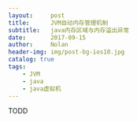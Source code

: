 ```yaml
---
layout:     post
title:      JVM自动内存管理机制
subtitle:   java内存区域与内存溢出异常
date:       2017-09-15
author:     Nolan
header-img: img/post-bg-ios10.jpg
catalog: true
tags:
    - JVM
    - java
    - java虚拟机
---
```


TODD



